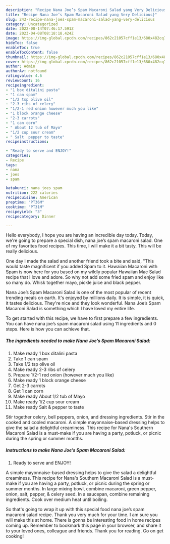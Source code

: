 ```yaml
---
description: "Recipe Nana Joe’s Spam Macaroni Salad yang Very Delicious}"
title: "Recipe Nana Joe’s Spam Macaroni Salad yang Very Delicious}"
slug: 243-recipe-nana-joes-spam-macaroni-salad-yang-very-delicious
category: Uncategorized
date: 2022-08-14T07:46:17.591Z
date: 2023-04-08T08:18:18.424Z
image: https://img-global.cpcdn.com/recipes/862c21057cff1e13/680x482cq70/nana-joes-spam-macaroni-salad-recipe-main-photo.jpg
hideToc: false
enableToc: true
enableTocContent: false
thumbnail: https://img-global.cpcdn.com/recipes/862c21057cff1e13/680x482cq70/nana-joes-spam-macaroni-salad-recipe-main-photo.jpg
cover: https://img-global.cpcdn.com/recipes/862c21057cff1e13/680x482cq70/nana-joes-spam-macaroni-salad-recipe-main-photo.jpg
author: Admin
authorAv: notfound
ratingvalue: 4.6
reviewcount: 16
recipeingredient:
- "1 box ditalini pasta"
- "1 can spam"
- "1/2 tsp olive oil"
- "2-3 ribs of celery"
- "1/2-1 red onion however much you like"
- "1 block orange cheese"
- "2-3 carrots"
- "1 can corn"
- " About 12 tub of Mayo"
- "1/2 cup sour cream"
- " Salt  pepper to taste"
recipeinstructions:

- "Ready to serve and ENJOY!"
categories:
- Recipe
tags:
- nana
- joes
- spam

katakunci: nana joes spam 
nutrition: 222 calories
recipecuisine: American
preptime: "PT36M"
cooktime: "PT31M"
recipeyield: "3"
recipecategory: Dinner

---
```



Hello everybody, I hope you are having an incredible day today. Today, we're going to prepare a special dish, nana joe’s spam macaroni salad. One of my favorites food recipes. This time, I will make it a bit tasty. This will be really delicious.

One day I made the salad and another friend took a bite and said, &#34;This would taste magnificent if you added Spam to it. Hawaiian Macaroni with Spam is now here for you based on my wildly popular Hawaiian Mac Salad recipe that I love and adore. So why not add some fried spam and enjoy like so many do. Whisk together mayo, pickle juice and black pepper.

Nana Joe’s Spam Macaroni Salad is one of the most popular of recent trending meals on earth. It's enjoyed by millions daily. It is simple, it is quick, it tastes delicious. They're nice and they look wonderful. Nana Joe’s Spam Macaroni Salad is something which I have loved my entire life.


To get started with this recipe, we have to first prepare a few ingredients. You can have nana joe’s spam macaroni salad using 11 ingredients and 0 steps. Here is how you can achieve that.

<!--inarticleads1-->

##### The ingredients needed to make Nana Joe’s Spam Macaroni Salad:

1. Make ready 1 box ditalini pasta
1. Take 1 can spam
1. Take 1/2 tsp olive oil
1. Make ready 2-3 ribs of celery
1. Prepare 1/2-1 red onion (however much you like)
1. Make ready 1 block orange cheese
1. Get 2-3 carrots
1. Get 1 can corn
1. Make ready  About 1/2 tub of Mayo
1. Make ready 1/2 cup sour cream
1. Make ready  Salt &amp; pepper to taste


Stir together celery, bell peppers, onion, and dressing ingredients. Stir in the cooked and cooled macaroni. A simple mayonnaise-based dressing helps to give the salad a delightful creaminess. This recipe for Nana&#39;s Southern Macaroni Salad is a must-make if you are having a party, potluck, or picnic during the spring or summer months. 

<!--inarticleads2-->

##### Instructions to make Nana Joe’s Spam Macaroni Salad:


1. Ready to serve and ENJOY!

A simple mayonnaise-based dressing helps to give the salad a delightful creaminess. This recipe for Nana&#39;s Southern Macaroni Salad is a must-make if you are having a party, potluck, or picnic during the spring or summer months. In large mixing bowl, combine macaroni, green pepper, onion, salt, pepper, &amp; celery seed. In a saucepan, combine remaining ingredients. Cook over medium heat until boiling. 

So that's going to wrap it up with this special food nana joe’s spam macaroni salad recipe. Thank you very much for your time. I am sure you will make this at home. There is gonna be interesting food in home recipes coming up. Remember to bookmark this page in your browser, and share it to your loved ones, colleague and friends. Thank you for reading. Go on get cooking!
